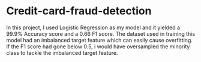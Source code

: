 # Credit-card-fraud-detection 
In this project, I used Logistic Regression as my model and it yielded a 99.9% Accuracy score and a 0.66 F1 score. The dataset used in training this model had an imbalanced target feature which can easily cause overfitting. If the F1 score had gone below 0.5, i would have oversampled the minority class to tackle the imbalanced target feature.
